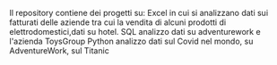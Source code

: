 Il repository contiene dei progetti su:
Excel in cui si analizzano dati sui fatturati delle aziende tra cui la vendita di alcuni prodotti di elettrodomestici,dati su hotel.
SQL analizzo dati su adventurework e l'azienda ToysGroup
Python analizzo dati sul Covid nel mondo, su AdventureWork, sul Titanic 

